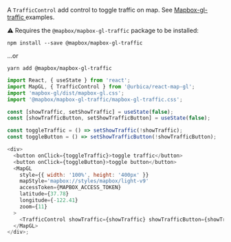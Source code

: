 A `TrafficControl` add control to toggle traffic on map. See [Mapbox-gl-traffic
](https://github.com/mapbox/mapbox-gl-traffic) examples.

⚠️ Requires the `@mapbox/mapbox-gl-traffic` package to be installed:

```shell
npm install --save @mapbox/mapbox-gl-traffic
```

...or

```shell
yarn add @mapbox/mapbox-gl-traffic
```

```js
import React, { useState } from 'react';
import MapGL, { TrafficControl } from '@urbica/react-map-gl';
import 'mapbox-gl/dist/mapbox-gl.css';
import '@mapbox/mapbox-gl-traffic/mapbox-gl-traffic.css';

const [showTraffic, setShowTraffic] = useState(false);
const [showTrafficButton, setShowTrafficButton] = useState(false);

const toggleTraffic = () => setShowTraffic(!showTraffic);
const toggleButton = () => setShowTrafficButton(!showTrafficButton);

<div>
  <button onClick={toggleTraffic}>toggle traffic</button>
  <button onClick={toggleButton}>toggle button</button>
  <MapGL
    style={{ width: '100%', height: '400px' }}
    mapStyle='mapbox://styles/mapbox/light-v9'
    accessToken={MAPBOX_ACCESS_TOKEN}
    latitude={37.78}
    longitude={-122.41}
    zoom={11}
  >
    <TrafficControl showTraffic={showTraffic} showTrafficButton={showTrafficButton} />
  </MapGL>
</div>;
```
